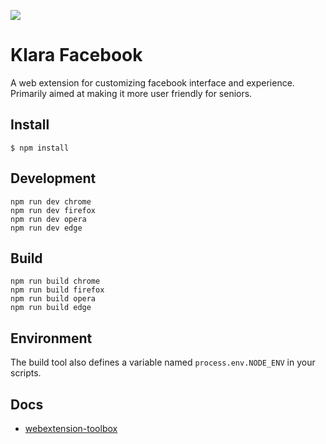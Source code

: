 ![](https://github.com/Dealerpriest/facebook-for-elderly/workflows/create-release-on-pushing-tag/badge.svg)

# Klara Facebook
A web extension for customizing facebook interface and experience. Primarily aimed at making it more user friendly for seniors.

## Install

    $ npm install

## Development

    npm run dev chrome
    npm run dev firefox
    npm run dev opera
    npm run dev edge

## Build

    npm run build chrome
    npm run build firefox
    npm run build opera
    npm run build edge

## Environment

The build tool also defines a variable named `process.env.NODE_ENV` in your scripts.

## Docs

- [webextension-toolbox](https://github.com/HaNdTriX/webextension-toolbox)
